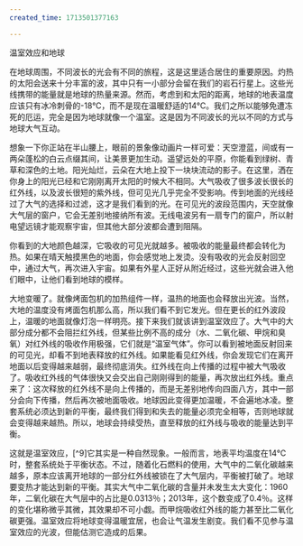 ```yaml
---
created_time: 1713501377163

---
```

温室效应和地球

在地球周围，不同波长的光会有不同的旅程，这是这里适合居住的重要原因。灼热的太阳会送来十分丰富的波，其中只有一小部分会留在我们的岩石行星上。这些光线携带的能量就是地球的热量来源。然而，考虑到和太阳的距离，地球的地表温度应该只有冰冷刺骨的-18℃，而不是现在温暖舒适的14℃。我们之所以能够免遭冻死的厄运，完全是因为地球就像一个温室。这是因为不同波长的光以不同的方式与地球大气互动。

想象一下你正站在半山腰上，眼前的景象像动画片一样可爱：天空澄蓝，间或有一两朵蓬松的白云点缀其间，让美景更加生动。遥望远处的平原，你能看到绿树、青草和深色的土地。阳光灿烂，云朵在大地上投下一块块流动的影子。在这里，洒在你身上的阳光已经和它刚刚离开太阳的时候大不相同。大气吸收了很多波长很长的红外线，以及波长很短的紫外线，但可见光几乎完全不受影响。传到地面的光线经过了大气的选择和过滤，这才是我们看到的光。在可见光的波段范围内，天空就像大气层的窗户，它会无差别地接纳所有波。无线电波另有一扇专门的窗户，所以射电望远镜才能观察宇宙，但其他大部分波都会遭到阻隔。

你看到的大地颜色越深，它吸收的可见光就越多。被吸收的能量最终都会转化为热。如果在晴天触摸黑色的地面，你会感觉地上发烫。没有吸收的光会反射回空中，通过大气，再次进入宇宙。如果有外星人正好从附近经过，这些光就会进入他们眼中，让他们看到地球的模样。

大地变暖了。就像烤面包机的加热组件一样，温热的地面也会释放出光波。当然，大地的温度没有烤面包机那么高，所以我们看不到它发光。但在更长的红外波段上，温暖的地面就像灯泡一样明亮。接下来我们就该讲到温室效应了。大气中的大部分成分都不会阻拦红外线，但某些比例不高的成分（水、二氧化碳、甲烷和臭氧）对红外线的吸收作用极强，它们就是“温室气体”。你可以看到被地面反射回来的可见光，却看不到地表释放的红外线。如果能看见红外线，你会发现它们在离开地面以后变得越来越弱，最终彻底消失。红外线在向上传播的过程中被大气吸收了。吸收红外线的气体很快又会交出自己刚刚得到的能量，再次放出红外线。重点来了：这次释放的红外线不是向上传播的，而是无差别地传向四面八方，其中一部分会向下传播，然后再次被地面吸收。地球因此变得更加温暖，不会遍地冰凌。整套系统必须达到新的平衡，最终我们得到和失去的能量必须完全相等，否则地球就会变得越来越热。所以，地球会持续受热，直至释放的红外线与吸收的能量达到平衡。

这就是温室效应，[^9]它其实是一种自然现象。一般而言，地表平均温度在14℃时，整套系统处于平衡状态。不过，随着化石燃料的使用，大气中的二氧化碳越来越多，原本应该离开地球的一部分红外线被锁在了大气层内，平衡被打破了。地球要变热才能达到新的平衡。其实大气中二氧化碳的含量并未发生太大变化：1960年，二氧化碳在大气层中的占比是0.0313％；2013年，这个数变成了0.4％。这样的变化堪称微乎其微，其效果却不可小觑。而甲烷吸收红外线的能力甚至比二氧化碳更强。温室效应将地球变得温暖宜居，也会让气温发生剧变。我们看不见参与温室效应的光波，但能估测它造成的后果。